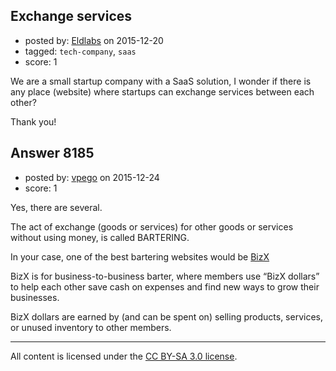 ## Exchange services

- posted by: [Eldlabs](https://stackexchange.com/users/6019564/eldlabs) on 2015-12-20
- tagged: `tech-company`, `saas`
- score: 1

<p>We are a small startup company with a SaaS solution, I wonder if there is any place (website) where startups can exchange services between each other?</p>

<p>Thank you!</p>



## Answer 8185

- posted by: [vpego](https://stackexchange.com/users/7073322/vpego) on 2015-12-24
- score: 1

<p>Yes, there are several.</p>

<p>The act of exchange (goods or services) for other goods or services without using money, is called BARTERING.</p>

<p>In your case, one of the best bartering websites would be <a href="http://www.bizx.com/" rel="nofollow">BizX</a></p>

<p>BizX is for business-to-business barter, where members use “BizX dollars” to help each other save cash on expenses and find new ways to grow their businesses. </p>

<p>BizX dollars are earned by (and can be spent on) selling products, services, or unused inventory to other members.</p>




---

All content is licensed under the [CC BY-SA 3.0 license](https://creativecommons.org/licenses/by-sa/3.0/).
